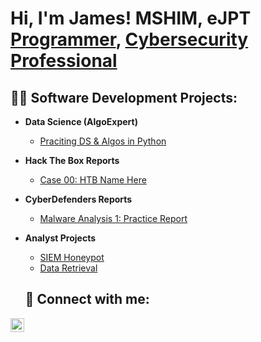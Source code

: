 <h1>Hi, I'm James! MSHIM, eJPT<br/><a href="https://github.com/JChanIT">Programmer</a>, <a href="https://www.linkedin.com/in/jamesrch/">Cybersecurity Professional</a> 

<h2>👨‍💻 Software Development Projects:</h2>
  
- <b>Data Science (AlgoExpert)</b>
  - [Praciting DS & Algos in Python](https://github.com/JChanIT/Algorithms-Practice)
- <b>Hack The Box Reports</b>
  - [Case 00: HTB Name Here](https://github.com/JChanIT/)
- <b>CyberDefenders Reports</b>
  - [Malware Analysis 1: Practice Report](https://docs.google.com/document/d/1Kdho86Jsx4_ymfO9dZf4VnYLZyZapX_MG6PhBTlycEI/edit?usp=sharing) 
- <b>Analyst Projects</b>
  - [SIEM Honeypot](https://github.com/JChanIT/Python-repository)
  - [Data Retrieval](https://github.com/JChanIT/practice)

  <h2> 🤳 Connect with me:</h2>
  
[<img align="left" alt="Jamesrch | LinkedIn" width="22px" src="https://cdn.jsdelivr.net/npm/simple-icons@v3/icons/linkedin.svg" />][linkedin]

[linkedin]: https://linkedin.com/in/jamesrch
